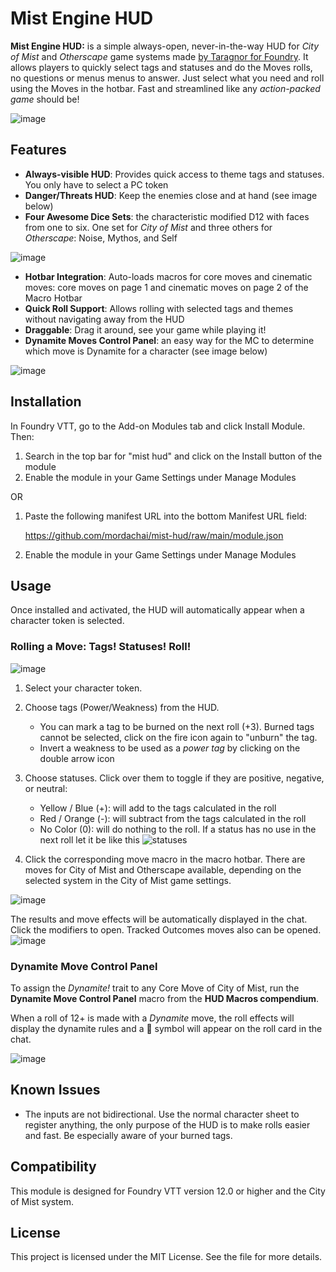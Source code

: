 # Mist Engine HUD

**Mist Engine HUD:** is a simple always-open, never-in-the-way HUD for _City of Mist_ and _Otherscape_ game systems made [by Taragnor for Foundry](https://foundryvtt.com/packages/city-of-mist). It allows players to quickly select tags and statuses and do the Moves rolls, no questions or menus menus to answer. Just select what you need and roll using the Moves in the hotbar. Fast and streamlined like any _action-packed game_ should be!

![image](https://github.com/user-attachments/assets/dd7544e7-1eca-43c5-85fb-0c4e6be58942)

## Features

- **Always-visible HUD**: Provides quick access to theme tags and statuses. You only have to select a PC token
- **Danger/Threats HUD**: Keep the enemies close and at hand (see image below)
- **Four Awesome Dice Sets**: the characteristic modified D12 with faces from one to six. One set for _City of Mist_ and three others for _Otherscape_: Noise, Mythos, and Self

![image](https://github.com/user-attachments/assets/25d11478-1971-4e48-bec6-f4214f13f607)

- **Hotbar Integration**: Auto-loads macros for core moves and cinematic moves: core moves on page 1 and cinematic moves on page 2 of the Macro Hotbar
- **Quick Roll Support**: Allows rolling with selected tags and themes without navigating away from the HUD
- **Draggable**: Drag it around, see your game while playing it!
- **Dynamite Moves Control Panel**: an easy way for the MC to determine which move is Dynamite for a character (see image below)

![image](https://github.com/user-attachments/assets/24aca9a7-77a9-49a3-a587-d90963f45593)


## Installation

In Foundry VTT, go to the Add-on Modules tab and click Install Module. Then:

1. Search in the top bar for "mist hud" and click on the Install button of the module
2. Enable the module in your Game Settings under Manage Modules

OR

1. Paste the following manifest URL into the bottom Manifest URL field:

    https://github.com/mordachai/mist-hud/raw/main/module.json

2. Enable the module in your Game Settings under Manage Modules

## Usage


Once installed and activated, the HUD will automatically appear when a character token is selected.

### Rolling a Move: Tags! Statuses! Roll!

![image](https://github.com/user-attachments/assets/7238d5a3-5cab-45ee-a5be-fddd352aa097)

1. Select your character token.
2. Choose tags (Power/Weakness) from the HUD.
    - You can mark a tag to be burned on the next roll (+3). Burned tags cannot be selected, click on the fire icon again to "unburn" the tag.
    - Invert a weakness to be used as a _power tag_ by clicking on the double arrow icon
3. Choose statuses. Click over them to toggle if they are positive, negative, or neutral:
    - Yellow / Blue (+): will add to the tags calculated in the roll
    - Red / Orange  (-): will subtract from the tags calculated in the roll
    - No Color (0): will do nothing to the roll. If a status has no use in the next roll let it be like this
![statuses](https://github.com/user-attachments/assets/a765fc7f-f838-4321-9604-5f5fd2cc612a)

4. Click the corresponding move macro in the macro hotbar. There are moves for City of Mist and Otherscape available, depending on the selected system in the City of Mist game settings.

![image](https://github.com/user-attachments/assets/df4d8706-5794-45bd-ac39-d0c8a7258e47)

The results and move effects will be automatically displayed in the chat. Click the modifiers to open. Tracked Outcomes moves also can be opened.
![image](https://github.com/user-attachments/assets/6d5bfdec-84f9-4320-b73c-6196ff38c30b)
 

### Dynamite Move Control Panel

To assign the _Dynamite!_ trait to any Core Move of City of Mist, run the **Dynamite Move Control Panel** macro from the **HUD Macros compendium**. 

When a roll of 12+ is made with a _Dynamite_ move, the roll effects will display the dynamite rules and a 🧨 symbol will appear on the roll card in the chat.

![image](https://github.com/user-attachments/assets/262546e9-5460-4ecc-af36-d1ed21f20362)


## Known Issues

- The inputs are not bidirectional. Use the normal character sheet to register anything, the only purpose of the HUD is to make rolls easier and fast. Be especially aware of your burned tags.

## Compatibility

This module is designed for Foundry VTT version 12.0 or higher and the City of Mist system.

## License

This project is licensed under the MIT License. See the file for more details.

